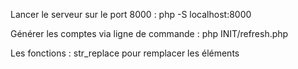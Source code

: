 Lancer le serveur sur le port 8000 : php -S localhost:8000

Générer les comptes via ligne de commande : php INIT/refresh.php



Les fonctions : str_replace pour remplacer les éléments